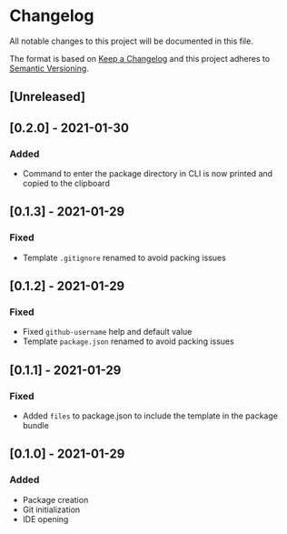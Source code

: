 # Changelog

All notable changes to this project will be documented in this file.

The format is based on [Keep a Changelog](http://keepachangelog.com/en/1.0.0/)
and this project adheres to [Semantic Versioning](http://semver.org/spec/v2.0.0.html).

## [Unreleased]

## [0.2.0] - 2021-01-30
### Added
- Command to enter the package directory in CLI is now printed and copied to the clipboard

## [0.1.3] - 2021-01-29
### Fixed
- Template `.gitignore` renamed to avoid packing issues

## [0.1.2] - 2021-01-29
### Fixed
- Fixed `github-username` help and default value
- Template `package.json` renamed to avoid packing issues

## [0.1.1] - 2021-01-29
### Fixed
- Added `files` to package.json to include the template in the package bundle

## [0.1.0] - 2021-01-29
### Added
- Package creation
- Git initialization
- IDE opening
